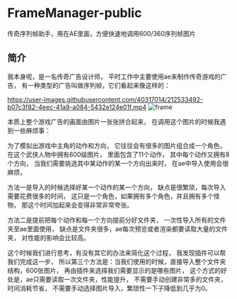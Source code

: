 # FrameManager-public
传奇序列帧助手，用在AE里面，方便快速地调用600/360序列帧图片


## 简介
我本身呢，是一名传奇广告设计师，
平时工作中主要使用ae来制作传奇游戏的广告，
有一种类型的广告叫做序列帧，它们看起来像这样的：

https://user-images.githubusercontent.com/40317014/212533492-b07c3f82-4eec-41a9-a084-5432e124e01f.mp4
![frame](https://user-images.githubusercontent.com/40317014/212534065-81d87c8e-9b06-4512-982d-303b3f1b05be.gif)

本质上整个游戏广告的画面由图片一张张拼合起来，
在调用这个图片的时候我遇到一些麻烦事：

为了模拟出游戏中主角的动作和方向，
它往往会有很多的图片组合成一个角色，
在这个武侠人物中拥有600级图片，
里面包含了11个动作，
其中每个动作又拥有8个方向，
当我们需要挑选其中某动作的某一个方向出来时，
在ae中导入使用会很麻烦，

方法一是导入的时候选择好某一个动作的某一个方向，
缺点是很繁琐，每次导入需要花费很多的时间，
这只是一个角色，如果拥有多个角色，并且拥有多个怪物，
那这个时间加起来会变得非常非常夸张。

方法二是提前把每个动作和每一个方向提前分好文件夹，
一次性导入所有的文件夹至ae里面使用，
缺点是文件夹很多，ae每次预览或者渲染都要读取大量的文件夹，
对性能的影响会比较高。

这个时候我们进行思考，有没有其它的办法来简化这个过程，
我发现插件可以帮我们完成这一步，
所以第三个方法是：当我们使用的时候，直接导入整个文件夹结构，600张图片，
再由插件来选择我们需要显示的是哪些图片，
这个方式的好处是，ae只需要读取一次文件夹，性能提升，
不需要手动创建非常多的文件夹，时间消耗节省，
不需要手动选择图片导入，繁琐性一下子降低到几乎为0。


